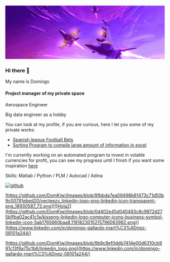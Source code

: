 ![hola](https://github.com/DomKiwi/Images/blob/5d613095f8451e8d84726bb357d96ba3dce238e0/DomKiwi.gif)

### Hi there 👋
My name is Domingo
#### Project manager of my private space

Aerospace Engineer 

Big data engineer as a hobby

You can look at my profile, if you are curious, here I let you some of my private works:
- [Spanish league Football Bets](https://github.com/DomKiwi/Bets)
- [Sorting Program to compile large amount of information in excel](https://github.com/DomKiwi/Full-Program-Filter-Obuu)

I'm currently working on an automated program to invest in volatile currencies for profit, you can see my progress until I finish if you want some inspiration [here](https://github.com/DomKiwi/GitHub-Investment)



Skills: Matlab / Python / PLM / Autocad / Adina


[<img src='https://cdn.jsdelivr.net/npm/simple-icons@3.0.1/icons/github.svg' alt='github' height='40'>](https://github.com/DomKiwi)  

[https://github.com/DomKiwi/Images/blob/9fbbda7ea09498b81473c71d50b9c00791ebed20/vecteezy_linkedin-logo-png-linkedin-icon-transparent-png_18930587_72.png][![Hola2](https://github.com/DomKiwi/Images/blob/0d402e45d040483c8c9972d275b1fba02ac41c1a/kisspng-linkedin-logo-computer-icons-business-symbol-linkedin-icon-5ab1765660baa8.1191823015215796063962.png)](https://www.linkedin.com/in/domingo-gallardo-mart%C3%ADnez-08101a244/)

[https://github.com/DomKiwi/Images/blob/9b9c8ef0ddb7414e00d6310cb991c13f6a75c1b6/linkedin_logo.png](https://www.linkedin.com/in/domingo-gallardo-mart%C3%ADnez-08101a244/)
